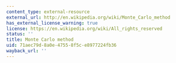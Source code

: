 ```yaml
---
content_type: external-resource
external_url: http://en.wikipedia.org/wiki/Monte_Carlo_method
has_external_license_warning: true
license: https://en.wikipedia.org/wiki/All_rights_reserved
status: ''
title: Monte Carlo method
uid: 71aec79d-8a0e-4755-8f5c-e8977224fb36
wayback_url: ''
---
```

